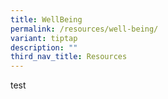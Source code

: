 ```yaml
---
title: WellBeing
permalink: /resources/well-being/
variant: tiptap
description: ""
third_nav_title: Resources
---
```

<p>test</p>